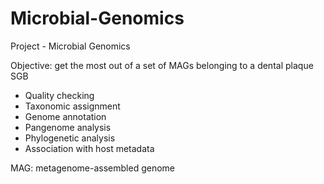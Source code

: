 # Microbial-Genomics
Project - Microbial Genomics

Objective: get the most out of a set of MAGs belonging to a dental plaque SGB 
- Quality checking
- Taxonomic assignment
- Genome annotation
- Pangenome analysis
- Phylogenetic analysis 
- Association with host metadata

MAG: metagenome-assembled genome
